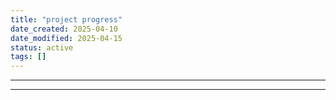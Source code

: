 ```yaml
---
title: "project progress"
date_created: 2025-04-10
date_modified: 2025-04-15
status: active
tags: []
---
```


---

---


